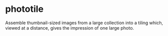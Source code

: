 phototile
=========

Assemble thumbnail-sized images from a large collection into a tiling which, viewed at a distance, gives the impression of one large photo.